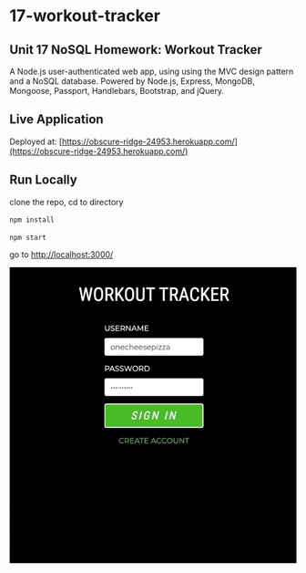 # 17-workout-tracker
## Unit 17 NoSQL Homework: Workout Tracker

A Node.js user-authenticated web app, using using the MVC design pattern and a NoSQL database. Powered by Node.js, Express, MongoDB, Mongoose, Passport, Handlebars, Bootstrap, and jQuery.

## Live Application
Deployed at: [https://obscure-ridge-24953.herokuapp.com/](https://obscure-ridge-24953.herokuapp.com/)

## Run Locally  
clone the repo, cd to directory  
```bash 
npm install
```
```bash
npm start
``` 
go to [http://localhost:3000/](http://localhost:3000/)

![screenshot](/public/img/18-workout-screenshot.gif)